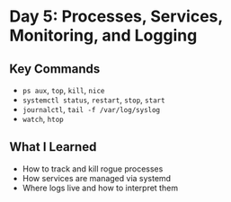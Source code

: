 # Day 5: Processes, Services, Monitoring, and Logging

## Key Commands
- `ps aux`, `top`, `kill`, `nice`
- `systemctl status`, `restart`, `stop`, `start`
- `journalctl`, `tail -f /var/log/syslog`
- `watch`, `htop`

## What I Learned
- How to track and kill rogue processes
- How services are managed via systemd
- Where logs live and how to interpret them
